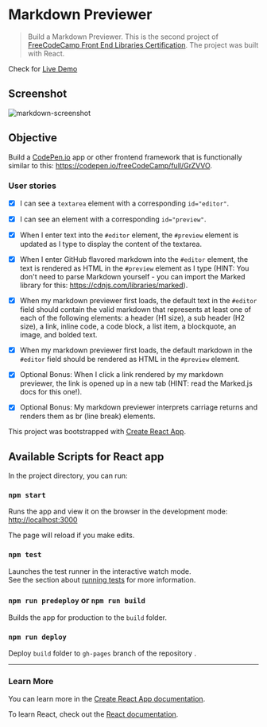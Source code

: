 # Markdown Previewer

> Build a Markdown Previewer. This is the second project of [FreeCodeCamp Front End Libraries Certification](https://learn.freecodecamp.org/front-end-libraries/front-end-libraries-projects/build-a-markdown-previewer/). The project was built with React.

Check for [Live Demo](https://anguyen0208.github.io/fcc-markdown-previewer/)

## Screenshot

![markdown-screenshot](https://github.com/anguyen0208/Project-Screenshots/blob/master/FCC-Markdown-Previewer.jpg)

## Objective

Build a [CodePen.io](https://codepen.io) app or other frontend framework that is functionally similar to this: <https://codepen.io/freeCodeCamp/full/GrZVVO>. 

### User stories

- [x] I can see a `textarea` element with a corresponding `id="editor"`.

- [x] I can see an element with a corresponding `id="preview"`.
- [x] When I enter text into the `#editor` element, the `#preview` element is updated as I type to display the content of the textarea.
- [x] When I enter GitHub flavored markdown into the `#editor` element, the text is rendered as HTML in the `#preview` element as I type (HINT: You don't need to parse Markdown yourself - you can import the Marked library for this: <https://cdnjs.com/libraries/marked>).
- [x] When my markdown previewer first loads, the default text in the `#editor` field should contain the valid markdown that represents at least one of each of the following elements: a header (H1 size), a sub header (H2 size), a link, inline code, a code block, a list item, a blockquote, an image, and bolded text.
- [x] When my markdown previewer first loads, the default markdown in the `#editor` field should be rendered as HTML in the `#preview` element.
- [x] Optional Bonus: When I click a link rendered by my markdown previewer, the link is opened up in a new tab (HINT: read the Marked.js docs for this one!).
- [x] Optional Bonus: My markdown previewer interprets carriage returns and renders them as br (line break) elements.

This project was bootstrapped with [Create React App](https://github.com/facebook/create-react-app).

## Available Scripts for React app

In the project directory, you can run:

### `npm start`

Runs the app and view it on the browser in the development mode:
    [http://localhost:3000](http://localhost:3000)

The page will reload if you make edits.

### `npm test`

Launches the test runner in the interactive watch mode.<br>
See the section about [running tests](https://facebook.github.io/create-react-app/docs/running-tests) for more information.

### `npm run predeploy` or `npm run build`

Builds the app for production to the `build` folder.<br>

### `npm run deploy`

Deploy `build` folder to `gh-pages` branch of the repository .<br>

---
### Learn More

You can learn more in the [Create React App documentation](https://facebook.github.io/create-react-app/docs/getting-started).

To learn React, check out the [React documentation](https://reactjs.org/).
